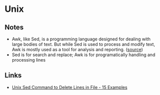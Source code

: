 # Unix

## Notes

- Awk, like Sed, is a programming language designed for dealing with large bodies of text. But while Sed is used to process and modify text, Awk is mostly used as a tool for analysis and reporting. ([source](https://www.makeuseof.com/tag/sed-awk-learn/))
- Sed is for search and replace; Awk is for programatically handling and processing lines

## Links

- [Unix Sed Command to Delete Lines in File - 15 Examples](https://www.folkstalk.com/2013/03/sed-remove-lines-file-unix-examples.html)
